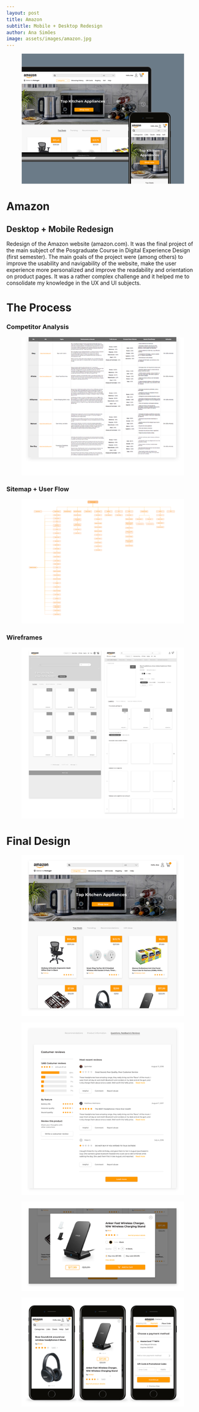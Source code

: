 ```yaml
---
layout: post
title: Amazon
subtitle: Mobile + Desktop Redesign
author: Ana Simões
image: assets/images/amazon.jpg
---
```


<figure><img class="top_image" src="/assets/images/amazon.jpg" alt="desktop and mobile home screen"></figure>

# Amazon

## Desktop + Mobile Redesign

Redesign of the Amazon website (amazon.com). It was the final project of the main subject of the Posgraduate Course in Digital Experience Design (first semester). The main goals of the project were (among others) to improve the usability and navigability of the website, make the user experience more personalized and improve the readability and orientation on product pages. It was a rather complex challenge and it helped me to consolidate my knowledge in the UX and UI subjects.


# The Process

### Competitor Analysis

<figure><img src="/assets/images/competitors.jpg" alt="graph table"></figure>

### Sitemap + User Flow

<figure><img src="/assets/images/sitemap.jpg" alt="sitemap"></figure>

### Wireframes

<figure><img src="/assets/images/wireframes_amazon.jpg" alt="wireframes"></figure>



# Final Design

<figure><img src="/assets/images/amazon_1.jpg" alt="home screen"></figure>

<figure><img src="/assets/images/amazon_2.jpg" alt="costumer reviews screen"></figure>

<figure><img src="/assets/images/amazon_3.jpg" alt="new feature"></figure>

<figure><img src="/assets/images/amazon_4.jpg" alt="mobile screens"></figure>
